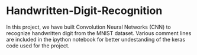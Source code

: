 # Handwritten-Digit-Recognition
In this project, we have built Convolution Neural Networks (CNN) to recognize handwritten digit from the MNIST dataset.
Various comment lines are included in the ipython notebook for better undestanding of the keras code used for the project.
